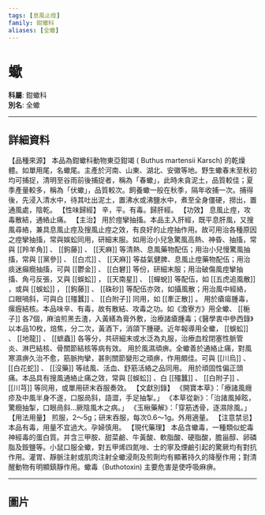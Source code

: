 ```yaml
---
tags: [息風止痙]
family: 鉗蠍科
aliases: [全蠍]
---
```


# 蠍

**科屬**: 鉗蠍科  
**別名**: 全蠍  

---

## 詳細資料
【品種來源】
本品為鉗蠍科動物東亞鉗竭 (
Buthus martensii
Karsch) 的乾燥體。如單用尾，名蠍尾。主產於河南、山東、湖北、安徽等地。野生蠍春末至秋初均可捕捉，清明至谷雨前後捕捉者，稱為「春蠍」，此時未貪泥土，品質較佳；夏季產量較多，稱為「伏蠍」，品質較次。飼養蠍一般在秋季，隔年收捕一次。捕得後，先浸入清水中，待其吐出泥土，置沸水或沸鹽水中，煮至全身僵硬，撈出，置通風處，陰乾。
【性味歸經】
辛，平。有毒。歸肝經。
【功效】
息風止痙，攻毒散結，通絡止痛。
【主治】
用於痙攣抽搐。本品主入肝經，既平息肝風，又搜風尋絡，兼具息風止痙及搜風止痙之效，有良好的止痙抽作用。故可用治各種原因之痙攣抽搐，常與娛蚣同用，研細末服。如用治小兒急驚風高熱、神昏、抽搐，常與 [[羚羊角]] 、 [[鉤藤]] 、 [[天麻]] 等清熱、息風藥物配伍；用治小兒慢驚風抽搐，常與 [[黨參]] 、 [[白朮]] 、 [[天麻]] 等益氣健脾、息風止痙藥物配伍；用治痰迷癲癇抽搐，可與 [[鬱金]] 、 [[白礬]] 等份，研細末服；用治破傷風痙攣抽搐、角弓反張，又與 [[蜈蚣]] ， [[天南星]] 、 [[蟬蛻]] 等配伍，如 [[五虎追風散]] ，或與 [[蜈蚣]] ， [[鉤藤]] 、 [[硃砂]] 等配伍亦效，如攝風散；用治風中經絡，口眼喎斜，可與白 [[殭蠶]] 、 [[白附子]] 同用，如 [[牽正散]] 。
用於瘡瘍腫毒，瘰癧結核。本品味辛、有毒，故有散結、攻毒之功。如《澹寮方》用全蠍、 [[梔子]] 各7個，麻油煎黑去渣，入黃繕為膏外敷，治療諸瘡腫毒；《醫學衷中參西錄》以本品10枚，焙焦，分二次，黃酒下，消頜下腫硬。近年報導用全蠍， [[蜈蚣]] 、 [[地龍]] 、 [[蟅蟲]] 各等分，共研細末或水泛為丸服，治療血栓閉塞性脈管炎、淋巴結核、骨關節結核等病有效。
用於風濕頑痹。全蠍善於通絡止痛，對風寒濕痹久治不愈，筋脈拘攣，甚則關節變形之頑痹，作用頗佳。可與 [[川烏]] 、 [[白花蛇]] 、 [[沒藥]] 等祛風、活血、舒筋活絡之品同用。
用於頑固性偏正頭痛。本品具有搜風通絡止痛之效，常與 [[蜈蚣]] 、白 [[殭蠶]] 、 [[白附子]] 、 [[川芎]] 等同用，或單用研末吞服奏效。
【文獻別錄】
《開寶本草》：「療諸風癮疹及中風半身不遂，口服咼斜，語澀，手足抽掣。」
《本草從新》：「治諸風掉眩，驚癇抽掣，口眼咼斜…厥陰風木之病。」
《玉楸藥解》：「穿筋透骨，逐濕除風。」
【用法用量】
煎服，2～5g；研末吞服，每次0.6～1g。外用適量。
【注意禁忌】
本品有毒，用量不宜過大。孕婦慎用。
【現代藥理】
本品含蠍毒，一種類似蛇毒神經毒的蛋白質。并含三甲胺、甜菜鹼、牛黃酸、軟脂酸、硬脂酸，膽甾醇、卵磷脂及銨鹽等。小鼠口服全蠍，對五甲烯四氮唑、士的寧及煙鹼引起的驚厥均有對抗作用。灌胃、靜脈注射或肌肉注射全蠍浸劑及煎劑均有顯著持久的降壓作用；對清醒動物有明顯鎮靜作用。蠍毒（Buthotoxin) 主要危害是使呼吸麻痹。

---

## 圖片
